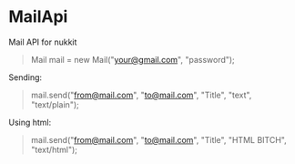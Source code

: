 # MailApi
Mail API for nukkit

> Mail mail = new Mail("your@gmail.com", "password");

Sending:

> mail.send("from@mail.com", "to@mail.com", "Title", "text", "text/plain");

Using html:

> mail.send("from@mail.com", "to@mail.com", "Title", "HTML BITCH", "text/html");
